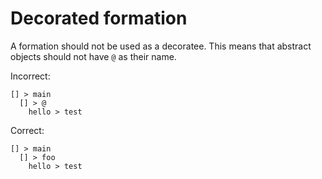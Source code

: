# Decorated formation

A formation should not be used as a decoratee. This means that abstract objects
should not have `@` as their name.

Incorrect:

```eo
[] > main
  [] > @
    hello > test
```

Correct:

```eo
[] > main
  [] > foo
    hello > test
```
